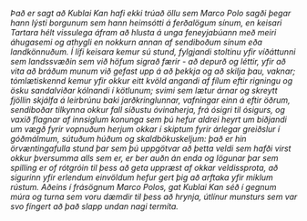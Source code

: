 _Það er sagt að Kublai Kan hafi ekki trúað öllu sem Marco Polo sagði þegar hann lýsti borgunum sem hann heimsótti á ferðalögum sínum, en keisari Tartara hélt vissulega áfram að hlusta á unga feneyjabúann með meiri áhugasemi og athygli en nokkurn annan af sendiboðum sínum eða landkönnuðum. Í lífi keisara kemur sú stund, fylgjandi stoltinu yfir víðáttunni sem landssvæðin sem við höfum sigrað færir - að depurð og léttir, yfir að vita að bráðum munum við gefast upp á að þekkja og að skilja þau, vaknar; tómlætiskennd kemur yfir okkur eitt kvöld angandi af fílum eftir rigningu og ösku sandalviðar kólnandi í kötlunum; svimi sem lætur árnar og skreytt fjöllin skjálfa á leirbrúnu baki jarðkringlunnar, vafningar einn á eftir öðrum, sendiboðar tilkynna okkur fall síðustu óvinaherja, frá ósigri til ósigurs, og vaxið flagnar af innsiglum konunga sem þú hefur aldrei heyrt um biðjandi um vægð fyrir vopnuðum herjum okkar í skiptum fyrir árlegar greiðslur í góðmálmum, sútuðum húðum og skaldbökuskeljum: það er hin örvæntingafulla stund þar sem þú uppgötvar að þetta veldi sem hafði virst okkur þversumma alls sem er, er ber auðn án enda og lögunar þar sem spilling er of rótgróin til þess að geta uppræst af okkar veldissprota, að sigurinn yfir erlendum einvöldum hefur gert þig að arftaka yfir miklum rústum. Aðeins í frásögnum Marco Polos, gat Kublai Kan séð í gegnum múra og turna sem voru dæmdir til þess að hrynja, útlínur munsturs sem var svo fíngert að það slapp undan nagi termíta._